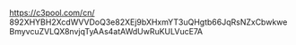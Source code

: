 https://c3pool.com/cn/
892XHYBH2XcdWVVDoQ3e82XEj9bXHxmYT3uQHgtb66JqRsNZxCbwkweBmyvcuZVLQX8nvjqTyAAs4atAWdUwRuKULVucE7A
